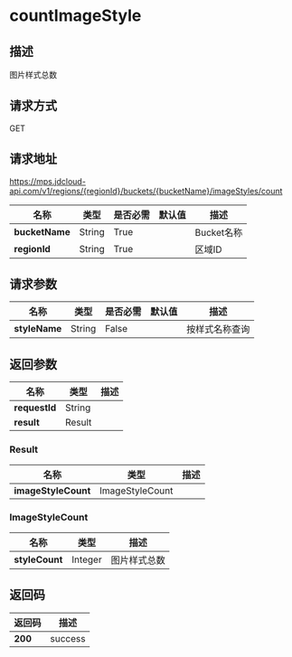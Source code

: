 # countImageStyle


## 描述
图片样式总数

## 请求方式
GET

## 请求地址
https://mps.jdcloud-api.com/v1/regions/{regionId}/buckets/{bucketName}/imageStyles/count

|名称|类型|是否必需|默认值|描述|
|---|---|---|---|---|
|**bucketName**|String|True||Bucket名称|
|**regionId**|String|True||区域ID|

## 请求参数
|名称|类型|是否必需|默认值|描述|
|---|---|---|---|---|
|**styleName**|String|False||按样式名称查询|


## 返回参数
|名称|类型|描述|
|---|---|---|
|**requestId**|String||
|**result**|Result||


### <a name="Result">Result</a>
|名称|类型|描述|
|---|---|---|
|**imageStyleCount**|ImageStyleCount||
### <a name="ImageStyleCount">ImageStyleCount</a>
|名称|类型|描述|
|---|---|---|
|**styleCount**|Integer|图片样式总数|

## 返回码
|返回码|描述|
|---|---|
|**200**|success|

